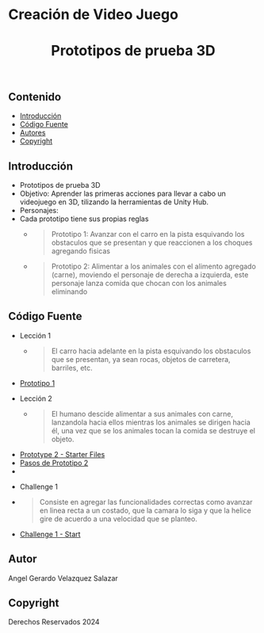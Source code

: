# Creación de Video Juego
<p align="center">

  <h1 align="center">
    Prototipos de prueba 3D
    <br>
    <br>
  </h1>
</p>


## Contenido

- [Introducción](#introducción)
- [Código Fuente](#código-fuente)
- [Autores](#autores)
- [Copyright](#copyright)


## Introducción

- Prototipos de prueba 3D
- Objetivo: Aprender las primeras acciones para llevar a cabo un videojuego en 3D, tilizando la herramientas de Unity Hub.
- Personajes:
- Cada prototipo tiene sus propias reglas
  * > Prototipo 1:
    > Avanzar con el carro en la pista esquivando los obstaculos que se presentan y que reaccionen a los choques agregando fisicas
  * >Prototipo 2:
    > Alimentar a los animales con el alimento agregado (carne), moviendo el personaje de derecha a izquierda, este personaje lanza comida que chocan con los animales eliminando

## Código Fuente

* Lección 1
  * > El carro hacia adelante en la pista esquivando los obstaculos que se presentan, ya sean rocas, objetos de carretera, barriles, etc.
- [Prototipo 1](Prototipo%201.unitypackage)

* Lección 2
  * > El humano descide alimentar a sus animales con carne, lanzandola hacia ellos mientras los animales se dirigen hacia él, una vez que se los animales tocan la comida se destruye el objeto.
- [Prototype 2 - Starter Files](./Prototype-2_Starter-Files.unitypackage)
- [Pasos de Prototipo 2](Pasos%20de%20prototipo%202.pdf)
- 
* Challenge 1
* > Consiste en agregar las funcionalidades correctas como avanzar en linea recta a un costado, que la camara lo siga y que la helice gire de acuerdo a una velocidad que se planteo. 
- [Challenge 1 - Start](./Challenge-1_Start.unitypackage)


## Autor
Angel Gerardo Velazquez Salazar 
## Copyright
Derechos Reservados 2024

